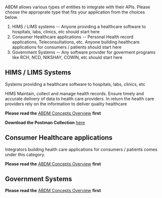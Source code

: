 ABDM allows various types of entities to integrate with their APIs. Please choose the approprate type that fits your application from the choices below.

1. HIMS / LIMS systems -- Anyone providing a healthcare software to hospitals, labs, clinics, etc should start here
2. Consumer Healthcare applications -- Personal Health record applications, Teleconsultations, etc. Anyone building healthcare applications for consumers / patients should start here
3. Government Systems -- Any software provider for goverment programs like RCH, NCD, NIKSHAY, COWIN, etc should start here

## HIMS / LIMS Systems
Systems providing a healthcare software to hospitals, labs, clinics, etc

HIMS Maintain, collect and manage health records. Ensure timely and accurate delivery of data to health care providers. 
In return the health care providers rely on the information to deliver quality healthcare


**Please read the** [ABDM Concepts Overview](ABDM_Concepts_Overview.md) **first**


**Download the Postman Collection** [here](./Postman/Gateway_Session.json)


## Consumer Healthcare applications

Integrators building health care applications for consumers / patients comes under this category.


**Please read the** [ABDM Concepts Overview](ABDM_Concepts_Overview.md) **first**

## Government Systems



**Please read the** [ABDM Concepts Overview](ABDM_Concepts_Overview.md) **first**


